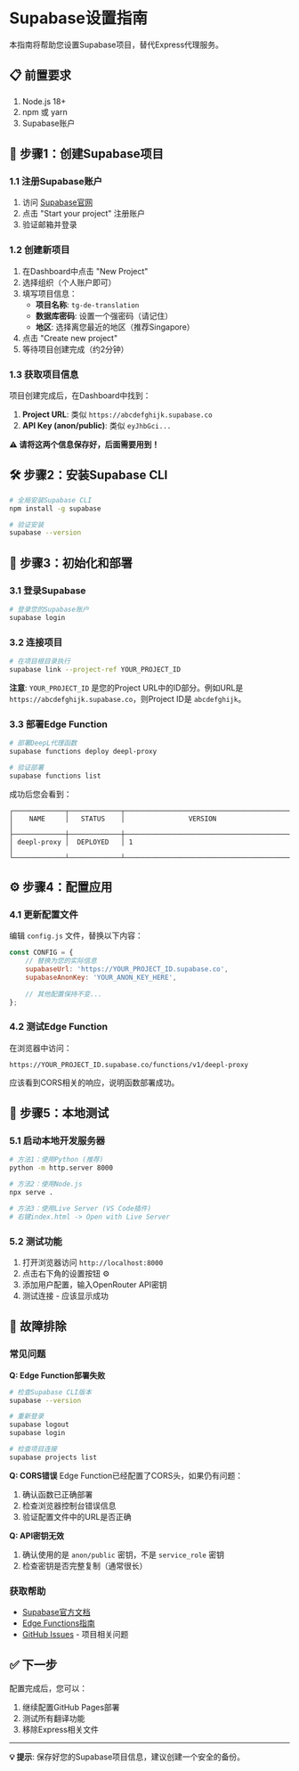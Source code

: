 # Supabase设置指南

本指南将帮助您设置Supabase项目，替代Express代理服务。

## 📋 前置要求

1. Node.js 18+ 
2. npm 或 yarn
3. Supabase账户

## 🚀 步骤1：创建Supabase项目

### 1.1 注册Supabase账户
1. 访问 [Supabase官网](https://supabase.com)
2. 点击 "Start your project" 注册账户
3. 验证邮箱并登录

### 1.2 创建新项目
1. 在Dashboard中点击 "New Project"
2. 选择组织（个人账户即可）
3. 填写项目信息：
   - **项目名称**: `tg-de-translation`
   - **数据库密码**: 设置一个强密码（请记住）
   - **地区**: 选择离您最近的地区（推荐Singapore）
4. 点击 "Create new project"
5. 等待项目创建完成（约2分钟）

### 1.3 获取项目信息
项目创建完成后，在Dashboard中找到：
1. **Project URL**: 类似 `https://abcdefghijk.supabase.co`
2. **API Key (anon/public)**: 类似 `eyJhbGci...`

**⚠️ 请将这两个信息保存好，后面需要用到！**

## 🛠️ 步骤2：安装Supabase CLI

```bash
# 全局安装Supabase CLI
npm install -g supabase

# 验证安装
supabase --version
```

## 🔧 步骤3：初始化和部署

### 3.1 登录Supabase
```bash
# 登录您的Supabase账户
supabase login
```

### 3.2 连接项目
```bash
# 在项目根目录执行
supabase link --project-ref YOUR_PROJECT_ID
```
**注意**: `YOUR_PROJECT_ID` 是您的Project URL中的ID部分。例如URL是 `https://abcdefghijk.supabase.co`，则Project ID是 `abcdefghijk`。

### 3.3 部署Edge Function
```bash
# 部署DeepL代理函数
supabase functions deploy deepl-proxy

# 验证部署
supabase functions list
```

成功后您会看到：
```
┌─────────────┬─────────────┬─────────────────────────────────────────┐
│    NAME     │   STATUS    │                VERSION                  │
├─────────────┼─────────────┼─────────────────────────────────────────┤
│ deepl-proxy │  DEPLOYED   │ 1                                       │
└─────────────┴─────────────┴─────────────────────────────────────────┘
```

## ⚙️ 步骤4：配置应用

### 4.1 更新配置文件
编辑 `config.js` 文件，替换以下内容：

```javascript
const CONFIG = {
    // 替换为您的实际信息
    supabaseUrl: 'https://YOUR_PROJECT_ID.supabase.co',
    supabaseAnonKey: 'YOUR_ANON_KEY_HERE',
    
    // 其他配置保持不变...
};
```

### 4.2 测试Edge Function
在浏览器中访问：
```
https://YOUR_PROJECT_ID.supabase.co/functions/v1/deepl-proxy
```

应该看到CORS相关的响应，说明函数部署成功。

## 🧪 步骤5：本地测试

### 5.1 启动本地开发服务器
```bash
# 方法1：使用Python (推荐)
python -m http.server 8000

# 方法2：使用Node.js
npx serve .

# 方法3：使用Live Server (VS Code插件)
# 右键index.html -> Open with Live Server
```

### 5.2 测试功能
1. 打开浏览器访问 `http://localhost:8000`
2. 点击右下角的设置按钮 ⚙️
3. 添加用户配置，输入OpenRouter API密钥
4. 测试连接 - 应该显示成功

## 🔧 故障排除

### 常见问题

**Q: Edge Function部署失败**
```bash
# 检查Supabase CLI版本
supabase --version

# 重新登录
supabase logout
supabase login

# 检查项目连接
supabase projects list
```

**Q: CORS错误**
Edge Function已经配置了CORS头，如果仍有问题：
1. 确认函数已正确部署
2. 检查浏览器控制台错误信息
3. 验证配置文件中的URL是否正确

**Q: API密钥无效**
1. 确认使用的是 `anon/public` 密钥，不是 `service_role` 密钥
2. 检查密钥是否完整复制（通常很长）

### 获取帮助
- [Supabase官方文档](https://supabase.com/docs)
- [Edge Functions指南](https://supabase.com/docs/guides/functions)
- [GitHub Issues](../../issues) - 项目相关问题

## ✅ 下一步

配置完成后，您可以：
1. 继续配置GitHub Pages部署
2. 测试所有翻译功能
3. 移除Express相关文件

---

**💡 提示**: 保存好您的Supabase项目信息，建议创建一个安全的备份。 